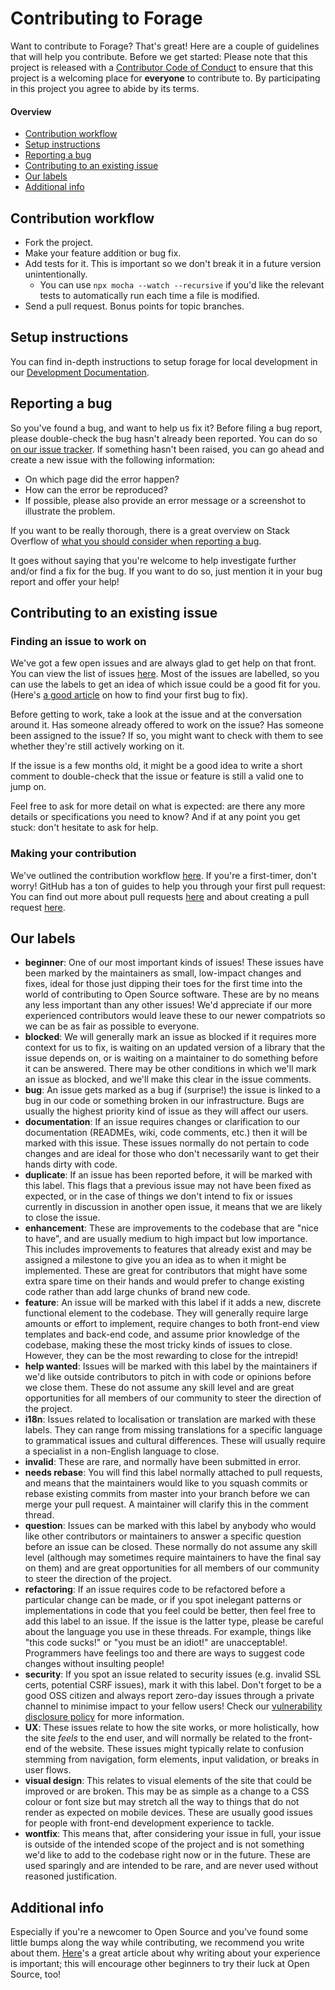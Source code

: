 # Contributing to Forage

Want to contribute to Forage? That's great! Here are a couple of guidelines that will help you contribute. Before we get started: Please note that this project is released with a [Contributor Code of Conduct](code-of-conduct.md) to ensure that this project is a welcoming place for **everyone** to contribute to. By participating in this project you agree to abide by its terms.

#### Overview

* [Contribution workflow](#contribution-workflow)
* [Setup instructions](#setup-instructions)
* [Reporting a bug](#reporting-a-bug)
* [Contributing to an existing issue](#contributing-to-an-existing-issue)
* [Our labels](#our-labels)
* [Additional info](#additional-info)

## Contribution workflow

 * Fork the project.
 * Make your feature addition or bug fix.
 * Add tests for it. This is important so we don't break it in a future version unintentionally.
   * You can use `npx mocha --watch --recursive` if you'd like the relevant tests to automatically run each time a file is modified.
 * Send a pull request. Bonus points for topic branches.

## Setup instructions

You can find in-depth instructions to setup forage for local development in our [Development Documentation](development.md).

## Reporting a bug

So you've found a bug, and want to help us fix it? Before filing a bug report, please double-check the bug hasn't already been reported. You can do so [on our issue tracker](https://github.com/foragepm/forage/issues?q=is%3Aissue+is%3Aopen+label%3Abug). If something hasn't been raised, you can go ahead and create a new issue with the following information:

* On which page did the error happen?
* How can the error be reproduced?
* If possible, please also provide an error message or a screenshot to illustrate the problem.

If you want to be really thorough, there is a great overview on Stack Overflow of [what you should consider when reporting a bug](http://stackoverflow.com/questions/240323/how-to-report-bugs-the-smart-way).

It goes without saying that you're welcome to help investigate further and/or find a fix for the bug. If you want to do so, just mention it in your bug report and offer your help!  

## Contributing to an existing issue

### Finding an issue to work on

We've got a few open issues and are always glad to get help on that front. You can view the list of issues [here](https://github.com/foragepm/forage/issues). Most of the issues are labelled, so you can use the labels to get an idea of which issue could be a good fit for you. (Here's [a good article](https://medium.freecodecamp.com/finding-your-first-open-source-project-or-bug-to-work-on-1712f651e5ba) on how to find your first bug to fix).

Before getting to work, take a look at the issue and at the conversation around it. Has someone already offered to work on the issue? Has someone been assigned to the issue? If so, you might want to check with them to see whether they're still actively working on it.

If the issue is a few months old, it might be a good idea to write a short comment to double-check that the issue or feature is still a valid one to jump on.

Feel free to ask for more detail on what is expected: are there any more details or specifications you need to know?
And if at any point you get stuck: don't hesitate to ask for help.  

### Making your contribution  

We've outlined the contribution workflow [here](#contribution-workflow). If you're a first-timer, don't worry! GitHub has a ton of guides to help you through your first pull request: You can find out more about pull requests [here](https://help.github.com/articles/about-pull-requests/) and about creating a pull request [here](https://help.github.com/articles/creating-a-pull-request/).

## Our labels  

- **beginner**: One of our most important kinds of issues! These issues have been marked by the maintainers as small, low-impact changes and fixes, ideal for those just dipping their toes for the first time into the world of contributing to Open Source software. These are by no means any less important than any other issues! We'd appreciate if our more experienced contributors would leave these to our newer compatriots so we can be as fair as possible to everyone.
- **blocked**: We will generally mark an issue as blocked if it requires more context for us to fix, is waiting on an updated version of a library that the issue depends on, or is waiting on a maintainer to do something before it can be answered. There may be other conditions in which we'll mark an issue as blocked, and we'll make this clear in the issue comments.
- **bug**: An issue gets marked as a bug if (surprise!) the issue is linked to a bug in our code or something broken in our infrastructure. Bugs are usually the highest priority kind of issue as they will affect our users.
- **documentation**: If an issue requires changes or clarification to our documentation (READMEs, wiki, code comments, etc.) then it will be marked with this issue. These issues normally do not pertain to code changes and are ideal for those who don't necessarily want to get their hands dirty with code.
- **duplicate**: If an issue has been reported before, it will be marked with this label. This flags that a previous issue may not have been fixed as expected, or in the case of things we don't intend to fix or issues currently in discussion in another open issue, it means that we are likely to close the issue.
- **enhancement**: These are improvements to the codebase that are "nice to have", and are usually medium to high impact but low importance. This includes improvements to features that already exist and may be assigned a milestone to give you an idea as to when it might be implemented. These are great for contributors that might have some extra spare time on their hands and would prefer to change existing code rather than add large chunks of brand new code.
- **feature**: An issue will be marked with this label if it adds a new, discrete functional element to the codebase. They will generally require large amounts or effort to implement, require changes to both front-end view templates and back-end code, and assume prior knowledge of the codebase, making these the most tricky kinds of issues to close. However, they can be the most rewarding to close for the intrepid!
- **help wanted**: Issues will be marked with this label by the maintainers if we'd like outside contributors to pitch in with code or opinions before we close them. These do not assume any skill level and are great opportunities for all members of our community to steer the direction of the project.
- **i18n**: Issues related to localisation or translation are marked with these labels. They can range from missing translations for a specific language to grammatical issues and cultural differences. These will usually require a specialist in a non-English language to close.
- **invalid**: These are rare, and normally have been submitted in error.
- **needs rebase**: You will find this label normally attached to pull requests, and means that the maintainers would like to you squash commits or rebase existing commits from master into your branch before we can merge your pull request. A maintainer will clarify this in the comment thread.
- **question**: Issues can be marked with this label by anybody who would like other contributors or maintainers to answer a specific question before an issue can be closed. These normally do not assume any skill level (although may sometimes require maintainers to have the final say on them) and are great opportunities for all members of our community to steer the direction of the project.
- **refactoring**: If an issue requires code to be refactored before a particular change can be made, or if you spot inelegant patterns or implementations in code that you feel could be better, then feel free to add this label to an issue. If the issue is the latter type, please be careful about the language you use in these threads. For example, things like "this code sucks!" or "you must be an idiot!" are unacceptable!. Programmers have feelings too and there are ways to suggest code changes without insulting people!
- **security**: If you spot an issue related to security issues (e.g. invalid SSL certs, potential CSRF issues), mark it with this label. Don't forget to be a good OSS citizen and always report zero-day issues through a private channel to minimise impact to your fellow users! Check our [vulnerability disclosure policy](VULNERABILITY_DISCLOSURE_POLICY.md) for more information.
- **UX**: These issues relate to how the site works, or more holistically, how the site _feels_ to the end user, and will normally be related to the front-end of the website. These issues might typically relate to confusion stemming from navigation, form elements, input validation, or breaks in user flows.
- **visual design**: This relates to visual elements of the site that could be improved or are broken. This may be as simple as a change to a CSS colour or font size but may stretch all the way to things that do not render as expected on mobile devices. These are usually good issues for people with front-end development experience to tackle.
- **wontfix**: This means that, after considering your issue in full, your issue is outside of the intended scope of the project and is not something we'd like to add to the codebase right now or in the future. These are used sparingly and are intended to be rare, and are never used without reasoned justification.

## Additional info  

Especially if you're a newcomer to Open Source and you've found some little bumps along the way while contributing, we recommend you write about them. [Here](https://medium.freecodecamp.com/new-contributors-to-open-source-please-blog-more-920af14cffd)'s a great article about why writing about your experience is important; this will encourage other beginners to try their luck at Open Source, too!
